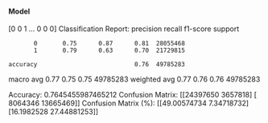 #### Model
[0 0 1 ... 0 0 0]
Classification Report:
              precision    recall  f1-score   support

           0       0.75      0.87      0.81  28055468
           1       0.79      0.63      0.70  21729815

    accuracy                           0.76  49785283
   macro avg       0.77      0.75      0.75  49785283
weighted avg       0.77      0.76      0.76  49785283

Accuracy: 0.7645455987465212
Confusion Matrix:
[[24397650  3657818]
 [ 8064346 13665469]]
Confusion Matrix (%):
[[49.00574734  7.34718732]
 [16.1982528  27.44881253]]

